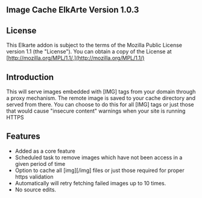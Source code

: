 ## Image Cache ElkArte Version 1.0.3

## License
This Elkarte addon is subject to the terms of the Mozilla Public License version 1.1 (the "License"). You can obtain a copy of the License at [http://mozilla.org/MPL/1.1/.](http://mozilla.org/MPL/1.1/)

## Introduction
This will serve images embedded with [IMG] tags from your domain through a proxy mechanism. The remote image is saved to your cache directory and served from there. You can choose to do this for all [IMG] tags or just those that would cause "insecure content" warnings when your site is running HTTPS

## Features
  - Added as a core feature
  - Scheduled task to remove images which have not been access in a given period of time
  - Option to cache all [img][/img] files or just those required for proper https validation
  - Automatically will retry fetching failed images up to 10 times.
  - No source edits.
